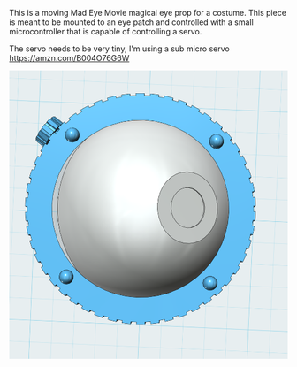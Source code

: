 This is a moving Mad Eye Movie magical eye prop for a costume.  This piece is meant to be mounted to an eye patch and controlled 
with a small microcontroller that is capable of controlling a servo. 

The servo needs to be very tiny, I'm using a sub micro servo https://amzn.com/B004O76G6W

![Mad Eye](https://github.com/InventorForgeMakerspace/3dFiles/blob/master/Mad_Eye_Moody_Eye/mem_eye.PNG "Mad Eye Moody")

